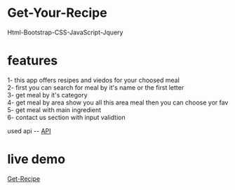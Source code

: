 # Get-Your-Recipe
Html-Bootstrap-CSS-JavaScript-Jquery



# features
1- this app offers  resipes and viedos for your choosed meal  
2- first you can search for meal by it's name or the first letter  
3- get meal by it's category    
4- get meal by area show you all this area meal then you can choose yor fav   
5- get meal with main ingredient   
6- contact us section with input validtion    

used api -- [API](https://www.themealdb.com/)

# live demo
[Get-Recipe](https://emaneldeeb.github.io/Get-Your-Recipe/)

